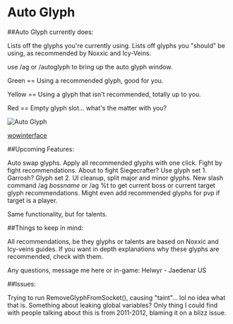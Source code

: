 Auto Glyph
=========

##Auto Glyph currently does:

Lists off the glyphs you're currently using.
Lists off glyphs you "should" be using, as recommended by Noxxic and Icy-Veins.

use /ag or /autoglyph to bring up the auto glyph window.

Green == Using a recommended glyph, good for you.

Yellow == Using a glyph that isn't recommended, totally up to you.

Red == Empty glyph slot... what's the matter with you?


![Auto Glyph](http://s.cdn.wowinterface.com/preview/pvw62790.jpg)

[wowinterface](http://www.wowinterface.com/downloads/info22908-AutoGlyph.html)

##Upcoming Features:

Auto swap glyphs. Apply all recommended glyphs with one click.
Fight by fight recommendations. About to fight Siegecrafter? Use glyph set 1. Garrosh? Glyph set 2.
UI cleanup, split major and minor glyphs.
New slash command /ag *bossname* or /ag %t to get current boss or current target glyph recommendations. Might even add recommended glyphs for pvp if target is a player.

Same functionality, but for talents.

##Things to keep in mind:

All recommendations, be they glyphs or talents are based on Noxxic and Icy-veins guides. If you want in depth explanations why these glyphs are recommended, check with them.

Any questions, message me here or in-game: Helwyr - Jaedenar US

##Issues:

Trying to run RemoveGlyphFromSocket(), causing "taint"... lol no idea what that is. Something about leaking global variables? Only thing I could find with people talking about this is from 2011-2012, blaming it on a blizz issue.
